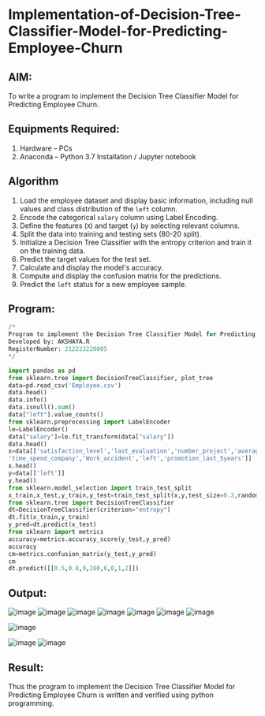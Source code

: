 # Implementation-of-Decision-Tree-Classifier-Model-for-Predicting-Employee-Churn

## AIM:
To write a program to implement the Decision Tree Classifier Model for Predicting Employee Churn.

## Equipments Required:
1. Hardware – PCs
2. Anaconda – Python 3.7 Installation / Jupyter notebook

## Algorithm
1. Load the employee dataset and display basic information, including null values and class distribution of the `left` column.
2. Encode the categorical `salary` column using Label Encoding.
3. Define the features (`X`) and target (`y`) by selecting relevant columns.
4. Split the data into training and testing sets (80-20 split).
5. Initialize a Decision Tree Classifier with the entropy criterion and train it on the training data.
6. Predict the target values for the test set.
7. Calculate and display the model's accuracy.
8. Compute and display the confusion matrix for the predictions.
9. Predict the `left` status for a new employee sample.

## Program:
```Python
/*
Program to implement the Decision Tree Classifier Model for Predicting Employee Churn.
Developed by: AKSHAYA.R
RegisterNumber: 212223220005
*/

import pandas as pd
from sklearn.tree import DecisionTreeClassifier, plot_tree
data=pd.read_csv('Employee.csv')
data.head()
data.info()
data.isnull().sum()
data["left"].value_counts()
from sklearn.preprocessing import LabelEncoder
le=LabelEncoder()
data["salary"]=le.fit_transform(data["salary"])
data.head()
x=data[['satisfaction_level','last_evaluation','number_project','average_montly_hours',
'time_spend_company','Work_accident','left','promotion_last_5years']]
x.head()
y=data[['left']]
y.head()
from sklearn.model_selection import train_test_split
x_train,x_test,y_train,y_test=train_test_split(x,y,test_size=0.2,random_state=100)
from sklearn.tree import DecisionTreeClassifier
dt=DecisionTreeClassifier(criterion="entropy")
dt.fit(x_train,y_train)
y_pred=dt.predict(x_test)
from sklearn import metrics
accuracy=metrics.accuracy_score(y_test,y_pred)
accuracy
cm=metrics.confusion_matrix(y_test,y_pred)
cm
dt.predict([[0.5,0.8,9,260,6,0,1,2]])
```

## Output:
![image](https://github.com/user-attachments/assets/8c02a398-2420-4538-839c-f5dfcc6c2837)
![image](https://github.com/user-attachments/assets/8d5b1162-7251-418b-9023-f33c1dbc88ed)
![image](https://github.com/user-attachments/assets/4b25b691-a2d0-4fb3-982f-e0bb8273ab4c)
![image](https://github.com/user-attachments/assets/6ed089ac-ed71-4b5c-bb90-a515b8670dbc)
![image](https://github.com/user-attachments/assets/c345d378-5ebd-4269-8561-fb1ab8b63e64)
![image](https://github.com/user-attachments/assets/b601c4b3-6a3d-4252-b2f9-438dbab975f8)
![image](https://github.com/user-attachments/assets/5ad6d70d-fdeb-4622-9784-434595259c2e)

![image](https://github.com/user-attachments/assets/692d81de-59ba-4931-90d3-f323af85d416)

![image](https://github.com/user-attachments/assets/1b59ab37-712e-43b7-b2dc-eeb122c3104c)
![image](https://github.com/user-attachments/assets/d54f5cf7-14f4-4938-9441-900c808b5902)



## Result:
Thus the program to implement the  Decision Tree Classifier Model for Predicting Employee Churn is written and verified using python programming.
